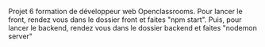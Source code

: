 Projet 6 formation de développeur web Openclassrooms. 
Pour lancer le front, rendez vous dans le dossier front et faites "npm start".
Puis, pour lancer le backend, rendez vous dans le dossier backend et faites "nodemon server"
